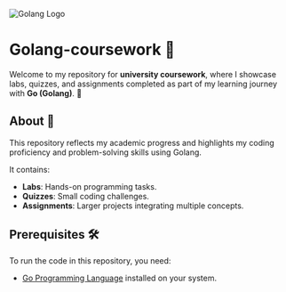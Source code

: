 ![Golang Logo](path/to/your/image.png)
# Golang-coursework 🚀

Welcome to my repository for **university coursework**, where I showcase labs, quizzes, and assignments completed as part of my learning journey with **Go (Golang)**. 🐹

## About 📘

This repository reflects my academic progress and highlights my coding proficiency and problem-solving skills using Golang.

It contains:
- **Labs**: Hands-on programming tasks.
- **Quizzes**: Small coding challenges.
- **Assignments**: Larger projects integrating multiple concepts.

## Prerequisites 🛠️

To run the code in this repository, you need:
- [Go Programming Language](https://golang.org/dl/) installed on your system.
